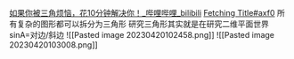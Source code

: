 [如果你被三角烦恼，花10分钟解决你！\_哔哩哔哩\_bilibili](https://www.bilibili.com/video/BV13G411p7vX?t=186.6)
[Fetching Title#axf0](https://www.youtube.com/watch?v=nDTv3ooXUgQ&list=PLg7Seqwc_ZntT1rAFrkTGhzUYrIQzYWNK&index=2)
所有复杂的图形都可以拆分为三角形
研究三角形其实就是在研究二维平面世界
sinA=对边/斜边
![[Pasted image 20230420102458.png]]
![[Pasted image 20230420103008.png]]